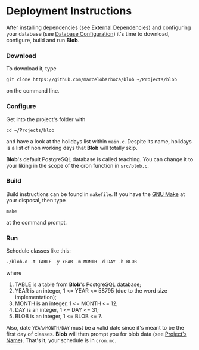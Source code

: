# Deployment Instructions

After installing dependencies (see [External Dependencies][1]) and configuring
your database (see [Database Configuration][2]) it's time to download,
configure, build and run **Blob**.

### Download

To download it, type

```Shell
git clone https://github.com/marcelobarboza/blob ~/Projects/blob
```

on the command line.

### Configure

Get into the project's folder with

```Shell
cd ~/Projects/blob
```

and have a look at the holidays list within `main.c`. Despite its name, holidays
is a list of non working days that **Blob** will totally skip.

**Blob**'s default PostgreSQL database is called teaching. You can change it to
your liking in the scope of the cron function in `src/blob.c`.

### Build

Build instructions can be found in `makefile`. If you have the [GNU Make][3] at
your disposal, then type

```Shell
make
```

at the command prompt.

### Run

Schedule classes like this:

```Shell
./blob.o -t TABLE -y YEAR -m MONTH -d DAY -b BLOB
```

where

1. TABLE is a table from **Blob**'s PostgreSQL database;
2. YEAR is an integer, 1 <= YEAR <= 58795 (due to the word size implementation);
3. MONTH is an integer, 1 <= MONTH <= 12;
4. DAY is an integer, 1 <= DAY <= 31;
5. BLOB is an integer, 1 <= BLOB <= 7.

Also, date `YEAR/MONTH/DAY` must be a valid date since it's meant to be the
first day of classes. **Blob** will then prompt you for blob data (see
[Project's Name][1]). That's it, your schedule is in `cron.md`.

[1]: blob.md
[2]: database.md
[3]: https://www.gnu.org/software/make/
